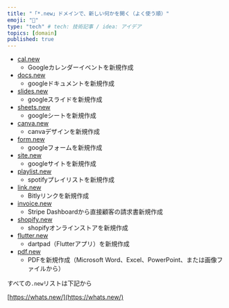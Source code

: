 ```yaml
---
title: "「*.new」ドメインで、新しい何かを開く（よく使う順）"
emoji: "🙌"
type: "tech" # tech: 技術記事 / idea: アイデア
topics: [domain]
published: true
---
```


* [cal.new](https://cal.new/)
  * Googleカレンダーイベントを新規作成
* [docs.new](https://docs.new/)
  * googleドキュメントを新規作成
* [slides.new](https://slides.new/)
  * googleスライドを新規作成
* [sheets.new](https://sheets.new/)
  * googleシートを新規作成
* [canva.new](https://canva.new/)
  * canvaデザインを新規作成
* [form.new](form.new)
  * googleフォームを新規作成
* [site.new](https://site.new/)
  * googleサイトを新規作成
* [playlist.new](https://playlist.new/)
  * spotifyプレイリストを新規作成
* [link.new](https://link.new/)
  * Bitlyリンクを新規作成
* [invoice.new](https://invoice.new/)
  * Stripe Dashboardから直接顧客の請求書新規作成
* [shopify.new](https://shopify.new/)
  * shopifyオンラインストアを新規作成
* [flutter.new](https://flutter.new/)
  * dartpad（Flutterアプリ）を新規作成
* [pdf.new](https://pdf.new/)
  * PDFを新規作成（Microsoft Word、Excel、PowerPoint、または画像ファイルから）

すべての`.new`リストは下記から

[https://whats.new/](https://whats.new/)
